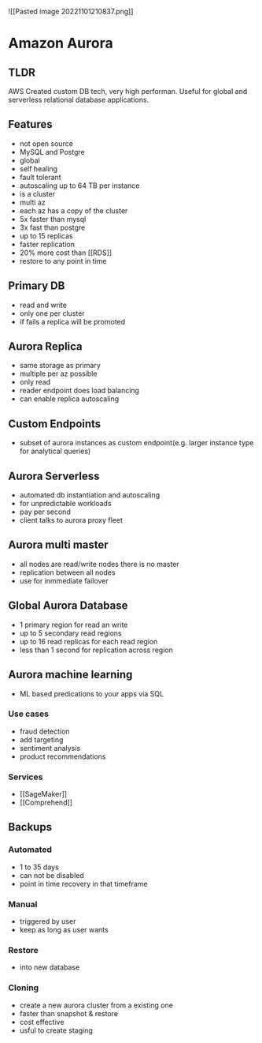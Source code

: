![[Pasted image 20221101210837.png]]
# Amazon Aurora

## TLDR
AWS Created custom DB tech, very high performan. Useful for global and serverless relational database applications.

## Features
- not open source
- MySQL and Postgre
- global
- self healing
- fault tolerant
- autoscaling up to 64 TB per instance
- is a cluster
- multi az
- each az has a copy of the cluster
- 5x faster than mysql
- 3x fast than postgre
- up to 15 replicas
- faster replication
- 20% more cost than [[RDS]]
- restore to any point in time

## Primary DB
- read and write
- only one per cluster
- if fails a replica will be promoted

## Aurora Replica
- same storage as primary
- multiple per az possible
- only read
- reader endpoint does load balancing
- can enable replica autoscaling

## Custom Endpoints
- subset of aurora instances as custom endpoint(e.g. larger instance type for analytical queries)

## Aurora Serverless
- automated db instantiation and autoscaling
- for unpredictable workloads
- pay per second
- client talks to aurora proxy fleet

## Aurora multi master
- all nodes are read/write nodes there is no master
- replication between all nodes
- use for inmmediate failover

## Global Aurora Database
- 1 primary region for read an write
- up to 5 secondary read regions
- up to 16 read replicas for each read region
- less than 1 second for replication across region

## Aurora machine learning
- ML based predications to your apps via SQL

### Use cases
- fraud detection
- add targeting
- sentiment analysis
- product recommendations

### Services
- [[SageMaker]]
- [[Comprehend]]

## Backups

### Automated 
- 1 to 35 days
- can not be disabled
- point in time recovery in that timeframe

### Manual
- triggered by user
- keep as long as user wants

### Restore
- into new database

### Cloning
- create a new aurora cluster from a existing one
- faster than snapshot & restore
- cost effective
- usful to create staging
